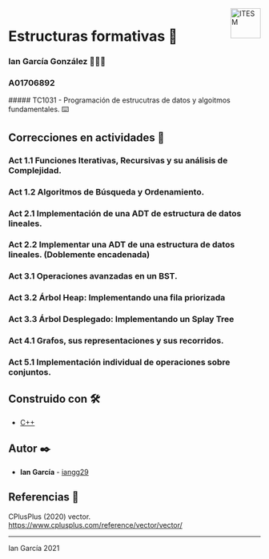 <a href="#">
    <img src="https://javier.rodriguez.org.mx/itesm/2014/tecnologico-de-monterrey-black.png" alt="ITESM" title="ITESM" align="right" height="60" />
</a>

# Estructuras formativas 🧱

### Ian García González 👨🏻‍💻

### A01706892

##### TC1031 - Programación de estrucutras de datos y algoitmos fundamentales. ⌨️

## Correcciones en actividades 📝

### Act 1.1 Funciones Iterativas, Recursivas y su análisis de Complejidad.

### Act 1.2 Algoritmos de Búsqueda y Ordenamiento.

### Act 2.1 Implementación de una ADT de estructura de datos lineales.

### Act 2.2 Implementar una ADT de una estructura de datos lineales. (Doblemente encadenada)

### Act 3.1 Operaciones avanzadas en un BST.

### Act 3.2 Árbol Heap: Implementando una fila priorizada

### Act 3.3 Árbol Desplegado: Implementando un Splay Tree

### Act 4.1 Grafos, sus representaciones y sus recorridos.

### Act 5.1 Implementación individual de operaciones sobre conjuntos.

## Construido con 🛠️

- [C++](https://en.wikipedia.org/wiki/C%2B%2B)

## Autor ✒️

- **Ian García** - [iangg29](https://github.com/iangg29)

## Referencias 📃

CPlusPlus (2020) vector. https://www.cplusplus.com/reference/vector/vector/

---

Ian García 2021
